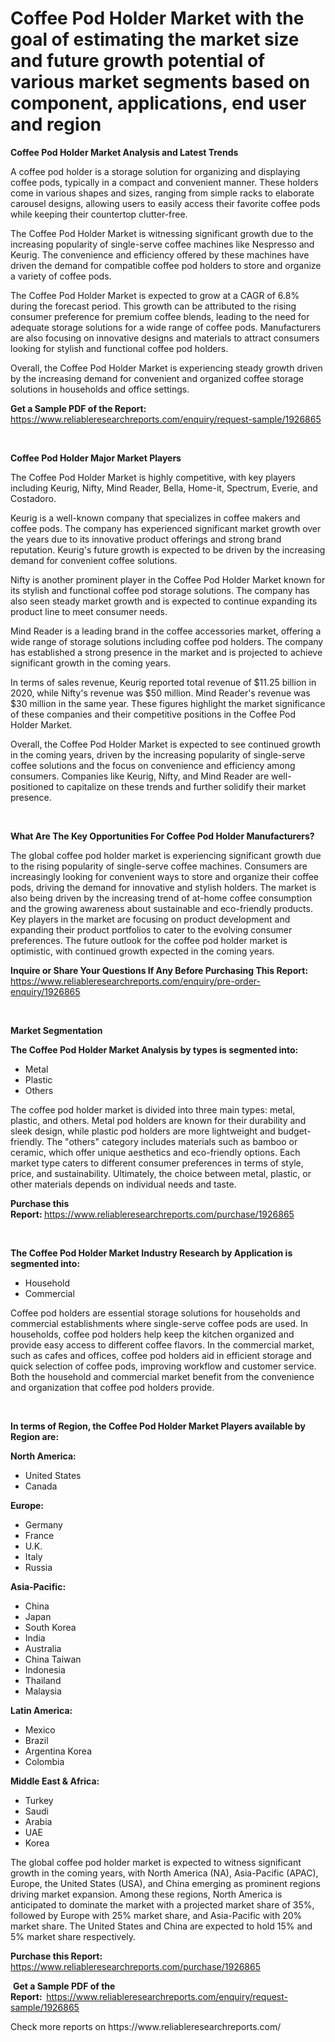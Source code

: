 <p><h1>Coffee Pod Holder Market with the goal of estimating the market size and future growth potential of various market segments based on component, applications, end user and region</h1></p><p><strong>Coffee Pod Holder Market Analysis and Latest Trends</strong></p>
<p><p>A coffee pod holder is a storage solution for organizing and displaying coffee pods, typically in a compact and convenient manner. These holders come in various shapes and sizes, ranging from simple racks to elaborate carousel designs, allowing users to easily access their favorite coffee pods while keeping their countertop clutter-free.</p><p>The Coffee Pod Holder Market is witnessing significant growth due to the increasing popularity of single-serve coffee machines like Nespresso and Keurig. The convenience and efficiency offered by these machines have driven the demand for compatible coffee pod holders to store and organize a variety of coffee pods.</p><p>The Coffee Pod Holder Market is expected to grow at a CAGR of 6.8% during the forecast period. This growth can be attributed to the rising consumer preference for premium coffee blends, leading to the need for adequate storage solutions for a wide range of coffee pods. Manufacturers are also focusing on innovative designs and materials to attract consumers looking for stylish and functional coffee pod holders.</p><p>Overall, the Coffee Pod Holder Market is experiencing steady growth driven by the increasing demand for convenient and organized coffee storage solutions in households and office settings.</p></p>
<p><strong>Get a Sample PDF of the Report:&nbsp;</strong> <a href="https://www.reliableresearchreports.com/enquiry/request-sample/1926865">https://www.reliableresearchreports.com/enquiry/request-sample/1926865</a></p>
<p>&nbsp;</p>
<p><strong>Coffee Pod Holder Major Market Players</strong></p>
<p><p>The Coffee Pod Holder Market is highly competitive, with key players including Keurig, Nifty, Mind Reader, Bella, Home-it, Spectrum, Everie, and Costadoro. </p><p>Keurig is a well-known company that specializes in coffee makers and coffee pods. The company has experienced significant market growth over the years due to its innovative product offerings and strong brand reputation. Keurig's future growth is expected to be driven by the increasing demand for convenient coffee solutions.</p><p>Nifty is another prominent player in the Coffee Pod Holder Market known for its stylish and functional coffee pod storage solutions. The company has also seen steady market growth and is expected to continue expanding its product line to meet consumer needs.</p><p>Mind Reader is a leading brand in the coffee accessories market, offering a wide range of storage solutions including coffee pod holders. The company has established a strong presence in the market and is projected to achieve significant growth in the coming years.</p><p>In terms of sales revenue, Keurig reported total revenue of $11.25 billion in 2020, while Nifty's revenue was $50 million. Mind Reader's revenue was $30 million in the same year. These figures highlight the market significance of these companies and their competitive positions in the Coffee Pod Holder Market.</p><p>Overall, the Coffee Pod Holder Market is expected to see continued growth in the coming years, driven by the increasing popularity of single-serve coffee solutions and the focus on convenience and efficiency among consumers. Companies like Keurig, Nifty, and Mind Reader are well-positioned to capitalize on these trends and further solidify their market presence.</p></p>
<p>&nbsp;</p>
<p><strong>What Are The Key Opportunities For Coffee Pod Holder Manufacturers?</strong></p>
<p><p>The global coffee pod holder market is experiencing significant growth due to the rising popularity of single-serve coffee machines. Consumers are increasingly looking for convenient ways to store and organize their coffee pods, driving the demand for innovative and stylish holders. The market is also being driven by the increasing trend of at-home coffee consumption and the growing awareness about sustainable and eco-friendly products. Key players in the market are focusing on product development and expanding their product portfolios to cater to the evolving consumer preferences. The future outlook for the coffee pod holder market is optimistic, with continued growth expected in the coming years.</p></p>
<p><strong>Inquire or Share Your Questions If Any Before Purchasing This Report:</strong> <a href="https://www.reliableresearchreports.com/enquiry/pre-order-enquiry/1926865">https://www.reliableresearchreports.com/enquiry/pre-order-enquiry/1926865</a></p>
<p>&nbsp;</p>
<p><strong>Market Segmentation</strong></p>
<p><strong>The Coffee Pod Holder Market Analysis by types is segmented into:</strong></p>
<p><ul><li>Metal</li><li>Plastic</li><li>Others</li></ul></p>
<p><p>The coffee pod holder market is divided into three main types: metal, plastic, and others. Metal pod holders are known for their durability and sleek design, while plastic pod holders are more lightweight and budget-friendly. The "others" category includes materials such as bamboo or ceramic, which offer unique aesthetics and eco-friendly options. Each market type caters to different consumer preferences in terms of style, price, and sustainability. Ultimately, the choice between metal, plastic, or other materials depends on individual needs and taste.</p></p>
<p><strong>Purchase this Report:&nbsp;</strong><a href="https://www.reliableresearchreports.com/purchase/1926865">https://www.reliableresearchreports.com/purchase/1926865</a></p>
<p>&nbsp;</p>
<p><strong>The Coffee Pod Holder Market Industry Research by Application is segmented into:</strong></p>
<p><ul><li>Household</li><li>Commercial</li></ul></p>
<p><p>Coffee pod holders are essential storage solutions for households and commercial establishments where single-serve coffee pods are used. In households, coffee pod holders help keep the kitchen organized and provide easy access to different coffee flavors. In the commercial market, such as cafes and offices, coffee pod holders aid in efficient storage and quick selection of coffee pods, improving workflow and customer service. Both the household and commercial market benefit from the convenience and organization that coffee pod holders provide.</p></p>
<p>&nbsp;</p>
<p><strong>In terms of Region, the Coffee Pod Holder Market Players available by Region are:</strong></p>
<p>
    <p> <strong> North America: </strong>
        <ul>
            <li>United States</li>
            <li>Canada</li>
        </ul>
        </p> 
    <p> <strong> Europe: </strong>
        <ul>
            <li>Germany</li>
            <li>France</li>
            <li>U.K.</li>
            <li>Italy</li>
            <li>Russia</li>
        </ul>
        </p> 
    <p> <strong> Asia-Pacific: </strong>
        <ul>
            <li>China</li>
            <li>Japan</li>
            <li>South Korea</li>
            <li>India</li>
            <li>Australia</li>
            <li>China Taiwan</li>
            <li>Indonesia</li>
            <li>Thailand</li>
            <li>Malaysia</li>
        </ul>
        </p> 
    <p> <strong> Latin America: </strong>
        <ul>
            <li>Mexico</li>
            <li>Brazil</li>
            <li>Argentina Korea</li>
            <li>Colombia</li>
        </ul>
        </p> 
    <p> <strong> Middle East & Africa: </strong>
        <ul>
            <li>Turkey</li>
            <li>Saudi</li>
            <li>Arabia</li>
            <li>UAE</li>
            <li>Korea</li>
        </ul>
    </p>
    </p>
<p><p>The global coffee pod holder market is expected to witness significant growth in the coming years, with North America (NA), Asia-Pacific (APAC), Europe, the United States (USA), and China emerging as prominent regions driving market expansion. Among these regions, North America is anticipated to dominate the market with a projected market share of 35%, followed by Europe with 25% market share, and Asia-Pacific with 20% market share. The United States and China are expected to hold 15% and 5% market share respectively.</p></p>
<p><strong>Purchase this Report: </strong><a href="https://www.reliableresearchreports.com/purchase/1926865">https://www.reliableresearchreports.com/purchase/1926865</a></p>
<p>&nbsp;<strong>Get a Sample PDF of the Report:&nbsp;&nbsp;</strong><a href="https://www.reliableresearchreports.com/enquiry/request-sample/1926865">https://www.reliableresearchreports.com/enquiry/request-sample/1926865</a></p>
<p><strong></strong></p>
<p>Check more reports on https://www.reliableresearchreports.com/</p>